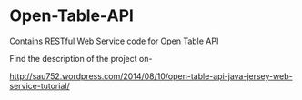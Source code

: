 Open-Table-API
==============

Contains RESTful Web Service code for Open Table API

Find the description of the project on-

http://sau752.wordpress.com/2014/08/10/open-table-api-java-jersey-web-service-tutorial/
